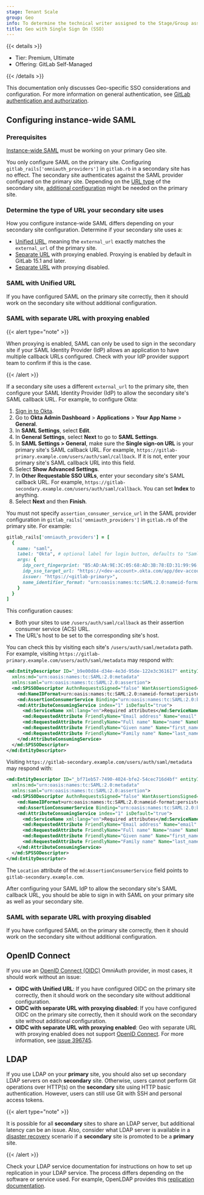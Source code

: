 ```yaml
---
stage: Tenant Scale
group: Geo
info: To determine the technical writer assigned to the Stage/Group associated with this page, see https://handbook.gitlab.com/handbook/product/ux/technical-writing/#assignments
title: Geo with Single Sign On (SSO)
---
```


{{< details >}}

- Tier: Premium, Ultimate
- Offering: GitLab Self-Managed

{{< /details >}}

This documentation only discusses Geo-specific SSO considerations and configuration. For more information on general authentication, see [GitLab authentication and authorization](../../auth/_index.md).

## Configuring instance-wide SAML

### Prerequisites

[Instance-wide SAML](../../../integration/saml.md) must be working on your primary Geo site.

You only configure SAML on the primary site. Configuring `gitlab_rails['omniauth_providers']` in `gitlab.rb` in a secondary site has no effect. The secondary site authenticates against the SAML provider configured on the primary site. Depending on the [URL type](#determine-the-type-of-url-your-secondary-site-uses) of the secondary site, [additional configuration](#saml-with-separate-url-with-proxying-enabled) might be needed on the primary site.

### Determine the type of URL your secondary site uses

How you configure instance-wide SAML differs depending on your secondary site configuration. Determine if your secondary site uses a:

- [Unified URL](../secondary_proxy/_index.md#set-up-a-unified-url-for-geo-sites), meaning the `external_url` exactly matches the `external_url` of the primary site.
- [Separate URL](../secondary_proxy/_index.md#set-up-a-separate-url-for-a-secondary-geo-site) with proxying enabled. Proxying is enabled by default in GitLab 15.1 and later.
- [Separate URL](../secondary_proxy/_index.md#set-up-a-separate-url-for-a-secondary-geo-site) with proxying disabled.

### SAML with Unified URL

If you have configured SAML on the primary site correctly, then it should work on the secondary site without additional configuration.

### SAML with separate URL with proxying enabled

{{< alert type="note" >}}

When proxying is enabled, SAML can only be used to sign in the secondary site if your SAML Identity Provider (IdP) allows an
application to have multiple callback URLs configured. Check with your IdP provider support team to confirm if this is the case.

{{< /alert >}}

If a secondary site uses a different `external_url` to the primary site, then configure your SAML Identity Provider (IdP) to allow the secondary site's SAML callback URL. For example, to configure Okta:

1. [Sign in to Okta](https://login.okta.com/).
1. Go to **Okta Admin Dashboard** > **Applications** > **Your App Name** > **General**.
1. In **SAML Settings**, select **Edit**.
1. In **General Settings**, select **Next** to go to **SAML Settings**.
1. In **SAML Settings > General**, make sure the **Single sign-on URL** is your primary site's SAML callback URL. For example, `https://gitlab-primary.example.com/users/auth/saml/callback`. If it is not, enter your primary site's SAML callback URL into this field.
1. Select **Show Advanced Settings**.
1. In **Other Requestable SSO URLs**, enter your secondary site's SAML callback URL. For example, `https://gitlab-secondary.example.com/users/auth/saml/callback`. You can set **Index** to anything.
1. Select **Next** and then **Finish**.

You must not specify `assertion_consumer_service_url` in the SAML provider configuration in `gitlab_rails['omniauth_providers']` in `gitlab.rb` of the primary site. For example:

```ruby
gitlab_rails['omniauth_providers'] = [
  {
    name: "saml",
    label: "Okta", # optional label for login button, defaults to "Saml"
    args: {
      idp_cert_fingerprint: "B5:AD:AA:9E:3C:05:68:AD:3B:78:ED:31:99:96:96:43:9E:6D:79:96",
      idp_sso_target_url: "https://<dev-account>.okta.com/app/dev-account_gitlabprimary_1/exk7k2gft2VFpVFXa5d1/sso/saml",
      issuer: "https://<gitlab-primary>",
      name_identifier_format: "urn:oasis:names:tc:SAML:2.0:nameid-format:persistent"
    }
  }
]
```

This configuration causes:

- Both your sites to use `/users/auth/saml/callback` as their assertion consumer service (ACS) URL.
- The URL's host to be set to the corresponding site's host.

You can check this by visiting each site's `/users/auth/saml/metadata` path. For example, visiting `https://gitlab-primary.example.com/users/auth/saml/metadata` may respond with:

```xml
<md:EntityDescriptor ID="_b9e00d84-d34e-4e3d-95de-122e3c361617" entityID="https://gitlab-primary.example.com"
  xmlns:md="urn:oasis:names:tc:SAML:2.0:metadata"
  xmlns:saml="urn:oasis:names:tc:SAML:2.0:assertion">
  <md:SPSSODescriptor AuthnRequestsSigned="false" WantAssertionsSigned="false" protocolSupportEnumeration="urn:oasis:names:tc:SAML:2.0:protocol">
    <md:NameIDFormat>urn:oasis:names:tc:SAML:2.0:nameid-format:persistent</md:NameIDFormat>
    <md:AssertionConsumerService Binding="urn:oasis:names:tc:SAML:2.0:bindings:HTTP-POST" Location="https://gitlab-primary.example.com/users/auth/saml/callback"    index="0" isDefault="true"/>
    <md:AttributeConsumingService index="1" isDefault="true">
      <md:ServiceName xml:lang="en">Required attributes</md:ServiceName>
      <md:RequestedAttribute FriendlyName="Email address" Name="email" NameFormat="urn:oasis:names:tc:SAML:2.0:attrname-format:basic" isRequired="false"/>
      <md:RequestedAttribute FriendlyName="Full name" Name="name" NameFormat="urn:oasis:names:tc:SAML:2.0:attrname-format:basic" isRequired="false"/>
      <md:RequestedAttribute FriendlyName="Given name" Name="first_name" NameFormat="urn:oasis:names:tc:SAML:2.0:attrname-format:basic" isRequired="false"/>
      <md:RequestedAttribute FriendlyName="Family name" Name="last_name" NameFormat="urn:oasis:names:tc:SAML:2.0:attrname-format:basic" isRequired="false"/>
    </md:AttributeConsumingService>
  </md:SPSSODescriptor>
</md:EntityDescriptor>
```

Visiting `https://gitlab-secondary.example.com/users/auth/saml/metadata` may respond with:

```xml
<md:EntityDescriptor ID="_bf71eb57-7490-4024-bfe2-54cec716d4bf" entityID="https://gitlab-primary.example.com"
  xmlns:md="urn:oasis:names:tc:SAML:2.0:metadata"
  xmlns:saml="urn:oasis:names:tc:SAML:2.0:assertion">
  <md:SPSSODescriptor AuthnRequestsSigned="false" WantAssertionsSigned="false" protocolSupportEnumeration="urn:oasis:names:tc:SAML:2.0:protocol">
    <md:NameIDFormat>urn:oasis:names:tc:SAML:2.0:nameid-format:persistent</md:NameIDFormat>
    <md:AssertionConsumerService Binding="urn:oasis:names:tc:SAML:2.0:bindings:HTTP-POST" Location="https://gitlab-secondary.example.com/users/auth/saml/callback"    index="0" isDefault="true"/>
    <md:AttributeConsumingService index="1" isDefault="true">
      <md:ServiceName xml:lang="en">Required attributes</md:ServiceName>
      <md:RequestedAttribute FriendlyName="Email address" Name="email" NameFormat="urn:oasis:names:tc:SAML:2.0:attrname-format:basic" isRequired="false"/>
      <md:RequestedAttribute FriendlyName="Full name" Name="name" NameFormat="urn:oasis:names:tc:SAML:2.0:attrname-format:basic" isRequired="false"/>
      <md:RequestedAttribute FriendlyName="Given name" Name="first_name" NameFormat="urn:oasis:names:tc:SAML:2.0:attrname-format:basic" isRequired="false"/>
      <md:RequestedAttribute FriendlyName="Family name" Name="last_name" NameFormat="urn:oasis:names:tc:SAML:2.0:attrname-format:basic" isRequired="false"/>
    </md:AttributeConsumingService>
  </md:SPSSODescriptor>
</md:EntityDescriptor>
```

The `Location` attribute of the `md:AssertionConsumerService` field points to `gitlab-secondary.example.com`.

After configuring your SAML IdP to allow the secondary site's SAML callback URL, you should be able to sign in with SAML on your primary site as well as your secondary site.

### SAML with separate URL with proxying disabled

If you have configured SAML on the primary site correctly, then it should work on the secondary site without additional configuration.

## OpenID Connect

If you use an [OpenID Connect (OIDC)](../../auth/oidc.md) OmniAuth provider,
in most cases, it should work without an issue:

- **OIDC with Unified URL**: If you have configured OIDC on the primary site correctly, then it should work on the secondary site without additional configuration.
- **OIDC with separate URL with proxying disabled**: If you have configured OIDC on the primary site correctly, then it should work on the secondary site without additional configuration.
- **OIDC with separate URL with proxying enabled**: Geo with separate URL with proxying enabled does not support [OpenID Connect](../../auth/oidc.md). For more information, see [issue 396745](https://gitlab.com/gitlab-org/gitlab/-/issues/396745).

## LDAP

If you use LDAP on your **primary** site, you should also set up secondary LDAP servers on each **secondary** site. Otherwise, users cannot perform Git operations over HTTP(s) on the **secondary** site using HTTP basic authentication. However, users can still use Git with SSH and personal access tokens.

{{< alert type="note" >}}

It is possible for all **secondary** sites to share an LDAP server, but additional latency can be an issue. Also, consider what LDAP server is available in a [disaster recovery](../disaster_recovery/_index.md) scenario if a **secondary** site is promoted to be a **primary** site.

{{< /alert >}}

Check your LDAP service documentation for instructions on how to set up replication in your LDAP service. The process differs depending on the software or service used. For example, OpenLDAP provides this [replication documentation](https://www.openldap.org/doc/admin24/replication.html).
